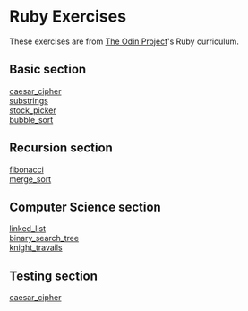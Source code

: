 # Ruby Exercises 
These exercises are from [The Odin Project](https://www.theodinproject.com/courses/ruby-programming)'s Ruby curriculum.

## Basic section
[caesar_cipher](https://www.theodinproject.com/courses/ruby-programming/lessons/caesar-cipher)\
[substrings](https://www.theodinproject.com/courses/ruby-programming/lessons/sub-strings)\
[stock_picker](https://www.theodinproject.com/courses/ruby-programming/lessons/stock-picker)\
[bubble_sort](https://www.theodinproject.com/courses/ruby-programming/lessons/bubble-sort)

## Recursion section
[fibonacci](https://www.theodinproject.com/courses/ruby-programming/lessons/recursion)\
[merge_sort](https://www.theodinproject.com/courses/ruby-programming/lessons/recursion)

## Computer Science section
[linked_list](https://www.theodinproject.com/courses/ruby-programming/lessons/linked-lists)\
[binary_search_tree](https://www.theodinproject.com/courses/ruby-programming/lessons/data-structures-and-algorithms)\
[knight_travails](https://www.theodinproject.com/courses/ruby-programming/lessons/data-structures-and-algorithms)

## Testing section
[caesar_cipher](https://www.theodinproject.com/courses/ruby-programming/lessons/testing-your-ruby-code)